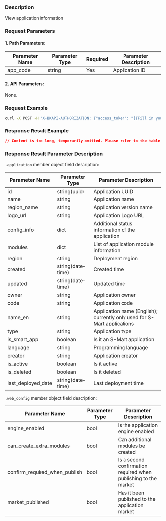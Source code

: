 ### Description
View application information


### Request Parameters

#### 1. Path Parameters:

| Parameter Name | Parameter Type | Required | Parameter Description |
|----------------|----------------|----------|-----------------------|
| app_code       | string         | Yes      | Application ID        |

#### 2. API Parameters:
None.

### Request Example

```bash
curl -X POST -H 'X-BKAPI-AUTHORIZATION: {"access_token": "{{Fill in your AccessToken}}"}' http://bkapi.example.com/api/bkpaas3/prod/bkapps/applications/{{Fill in your AppCode}}/
```

### Response Result Example

```json
// Content is too long, temporarily omitted. Please refer to the table below for field details.
```

### Response Result Parameter Description

`.application` member object field description:

| Parameter Name           | Parameter Type    | Parameter Description                  |
|--------------------------|-------------------|----------------------------------------|
| id                       | string(uuid)      | Application UUID                                   |
| name                     | string            | Application name                                      |
| region_name              | string            | Application version name               |
| logo_url                 | string            | Application Logo URL                   |
| config_info              | dict              | Additional status information of the application |
| modules                  | dict              | List of application module information |
| region                   | string            | Deployment region                      |
| created                  | string(date-time) | Created time                                       |
| updated                  | string(date-time) | Updated time                                       |
| owner                    | string            |  Application owner                                      |
| code                     | string            | Application code                       |
| name_en                  | string            | Application name (English); currently only used for S-Mart applications |
| type                     | string            | Application type                       |
| is_smart_app             | boolean           | Is it an S-Mart application            |
| language                 | string            | Programming language                   |
| creator                  | string            | Application creator                                       |
| is_active                | boolean           | Is it active                           |
| is_deleted               | boolean           | Is it deleted                          |
| last_deployed_date       | string(date-time) | Last deployment time                   |

`.web_config` member object field description:

| Parameter Name                      | Parameter Type | Parameter Description                  |
|-------------------------------------|----------------|----------------------------------------|
| engine_enabled                      | bool           | Is the application engine enabled      |
| can_create_extra_modules            | bool           | Can additional modules be created      |
| confirm_required_when_publish       | bool           | Is a second confirmation required when publishing to the market |
| market_published                    | bool           | Has it been published to the application market |